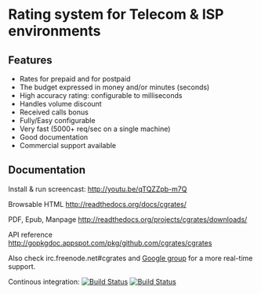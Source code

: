 # Rating system for Telecom & ISP environments #

## Features ##
+ Rates for prepaid and for postpaid
+ The budget expressed in money and/or minutes (seconds)
+ High accuracy rating: configurable to milliseconds
+ Handles volume discount
+ Received calls bonus
+ Fully/Easy configurable 
+ Very fast (5000+ req/sec on a single machine)
+ Good documentation
+ Commercial support available

## Documentation ##
Install & run screencast: http://youtu.be/qTQZZpb-m7Q

Browsable HTML http://readthedocs.org/docs/cgrates/

PDF, Epub, Manpage http://readthedocs.org/projects/cgrates/downloads/

API reference http://gopkgdoc.appspot.com/pkg/github.com/cgrates/cgrates

Also check irc.freenode.net#cgrates and [Google group](https://groups.google.com/forum/#!forum/cgrates) for a more real-time support.

Continous integration: [![Build Status](https://goci.herokuapp.com/project/image/github.com/cgrates/cgrates "Continous integration")](http://goci.me/project/github.com/cgrates/cgrates) [![Build Status](https://secure.travis-ci.org/cgrates/cgrates.png)](http://travis-ci.org/cgrates/cgrates)
